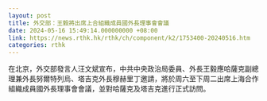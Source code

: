 ```yaml
---
layout: post
title: 外交部：王毅將出席上合組織成員國外長理事會會議
date: 2024-05-16 15:49:14.000000000 +08:00
link: https://news.rthk.hk/rthk/ch/component/k2/1753400-20240516.htm
categories: rthk
---
```


在北京，外交部發言人汪文斌宣布，中共中央政治局委員、外長王毅應哈薩克副總理兼外長努爾特列烏、塔吉克外長穆赫里丁邀請，將於周六至下周二出席上海合作組織成員國外長理事會會議，並對哈薩克及塔吉克進行正式訪問。
